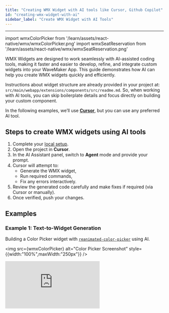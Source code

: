 ```yaml
---
title: "Creating WMX Widget with AI tools like Cursor, Github Copilot"
id: "creating-wmx-widget-with-ai"
sidebar_label: "Create WMX Widget with AI Tools"
---
```

---

import wmxColorPicker from '/learn/assets/react-native/wmx/wmxColorPicker.png'
import wmxSeatReservation from '/learn/assets/react-native/wmx/wmxSeatReservation.png'

WMX Widgets are designed to work seamlessly with AI-assisted coding tools, making it faster and easier to develop, refine, and integrate custom widgets into your WaveMaker App. This guide demonstrates how AI can help you create WMX widgets quickly and efficiently.  

Instructions about widget structure are already provided in your project at: `src/main/webapp/extensions/components/src/readme.md`. So, when working with AI tools, you can skip boilerplate details and focus directly on building your custom component.

In the following examples, we’ll use **[Cursor](https://cursor.com/)**, but you can use any preferred AI tool.

## Steps to create WMX widgets using AI tools

1. Complete your [local setup](./local-dev-setup).  
2. Open the project in **Cursor**.  
3. In the AI Assistant panel, switch to **Agent** mode and provide your prompt.  
4. Cursor will attempt to:
   - Generate the WMX widget,  
   - Run required commands,  
   - Fix any errors interactively.  
5. Review the generated code carefully and make fixes if required (via Cursor or manually).  
6. Once verified, push your changes.

## Examples

### Example 1: Text-to-Widget Generation

Building a Color Picker widget with [`reanimated-color-picker`](https://www.npmjs.com/package/reanimated-color-picker) using AI.

<img src={wmxColorPicker} alt="Color Picker Screenshot" style={{width:"100%",maxWidth:"250px"}} />

<div style={{ position: "relative", paddingBottom: "56.25%" }}>
  <iframe
    style={{
      width: "100%",
      height: "100%",
      position: "absolute",
      left: 0,
      top: 0,
      borderRadius: 10
    }}
    src="https://embed.app.guidde.com/playbooks/kwTyDiDGYA4j92dPQHfaiU?mode=videoOnly"
    title="Create WMX Widgets Using AI"
    frameBorder={0}
    referrerPolicy="unsafe-url"
    allowFullScreen="true"
    allow="clipboard-write"
    sandbox="allow-popups allow-popups-to-escape-sandbox allow-scripts allow-forms allow-same-origin allow-presentation"
  />
</div>

### Example 2: Image-to-Widget Generation

Using AI to convert a UI mockup into a functional Seat Reservation widget.

<img src={wmxSeatReservation} alt="Seat Reservation UI Screenshot" style={{width:"100%",maxWidth:"250px"}} />

<div style={{ position: "relative", paddingBottom: "56.25%" }}>
  <iframe
    style={{
      width: "100%",
      height: "100%",
      position: "absolute",
      left: 0,
      top: 0,
      borderRadius: 10
    }}
    src="https://embed.app.guidde.com/playbooks/qh4G3iYsBV25QMzUbYWdfa?mode=videoOnly"
    title="WMX Widget using AI - Example 2"
    frameBorder={0}
    referrerPolicy="unsafe-url"
    allowFullScreen="true"
    allow="clipboard-write"
    sandbox="allow-popups allow-popups-to-escape-sandbox allow-scripts allow-forms allow-same-origin allow-presentation"
  />
</div>


## Best Practices

### Effective Prompting
- **Be Detailed**: Specify required libraries, features, and behavior patterns
- **Include Context**: Share mockups or existing implementations when available
- **Build Gradually**: Start simple, then enhance with additional features

### Quality Assurance
- **Review Code**: Check for edge cases and potential issues
- **Test Components**: Verify functionality, dependencies, and accessibility standards

## Troubleshooting Common Issues

### Handling Dependency Issues
When AI suggests using external libraries that aren't available in your environment, you have several options:

1. **Add the Required Library**
   - Follow the [dependency addition guide](./create-wmx-widget#adding-external-dependencies) to properly integrate the library

2. **Request Alternatives**
   - Ask AI for alternative solutions using:
     - Different libraries that are already available
     - Vanilla JavaScript implementation
     - Built-in React Native components

3. **Prevent Issues**
   - Before starting, specify your environment's constraints
   - List available libraries that AI can use
   - Mention any size or performance requirements

### Structure Compliance
If generated widgets don't follow WMX standards:
- Reference the `readme` file at `src/main/webapp/extensions/components/src/readme.md`
- Ask the AI to restructure according to WMX requirements
- Validate against existing working widgets in your project

:::warning
Always carefully review and test AI-generated code before deploying to production. While AI tools are powerful, they can make mistakes or miss edge cases that require human oversight.
:::
